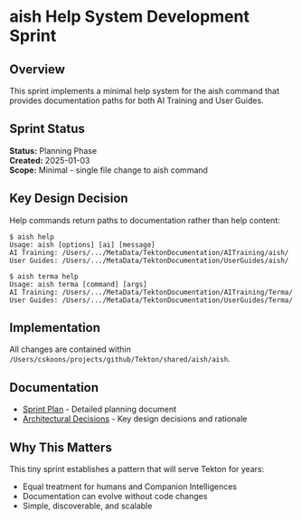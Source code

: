 # aish Help System Development Sprint

## Overview

This sprint implements a minimal help system for the aish command that provides documentation paths for both AI Training and User Guides.

## Sprint Status

**Status:** Planning Phase  
**Created:** 2025-01-03  
**Scope:** Minimal - single file change to aish command

## Key Design Decision

Help commands return paths to documentation rather than help content:

```
$ aish help
Usage: aish [options] [ai] [message]
AI Training: /Users/.../MetaData/TektonDocumentation/AITraining/aish/
User Guides: /Users/.../MetaData/TektonDocumentation/UserGuides/aish/

$ aish terma help
Usage: aish terma [command] [args]
AI Training: /Users/.../MetaData/TektonDocumentation/AITraining/Terma/
User Guides: /Users/.../MetaData/TektonDocumentation/UserGuides/Terma/
```

## Implementation

All changes are contained within `/Users/cskoons/projects/github/Tekton/shared/aish/aish`.

## Documentation

- [Sprint Plan](./SprintPlan.md) - Detailed planning document
- [Architectural Decisions](./ArchitecturalDecisions.md) - Key design decisions and rationale

## Why This Matters

This tiny sprint establishes a pattern that will serve Tekton for years:
- Equal treatment for humans and Companion Intelligences
- Documentation can evolve without code changes
- Simple, discoverable, and scalable